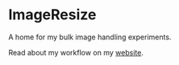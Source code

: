 # ImageResize
A home for my bulk image handling experiments.

Read about my workflow on my [website](http://christanfergus.com/bulk-image-optimization-with-grunt/).